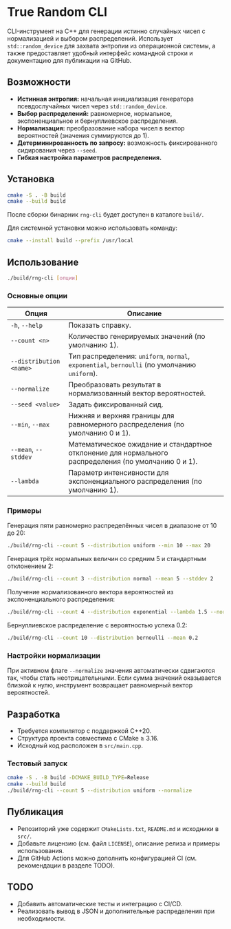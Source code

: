 # True Random CLI

CLI-инструмент на C++ для генерации истинно случайных чисел с нормализацией и выбором распределений. Использует `std::random_device` для захвата энтропии из операционной системы, а также предоставляет удобный интерфейс командной строки и документацию для публикации на GitHub.

## Возможности

- **Истинная энтропия:** начальная инициализация генератора псевдослучайных чисел через `std::random_device`.
- **Выбор распределений:** равномерное, нормальное, экспоненциальное и бернуллиевское распределения.
- **Нормализация:** преобразование набора чисел в вектор вероятностей (значения суммируются до 1).
- **Детерминированность по запросу:** возможность фиксированного сидирования через `--seed`.
- **Гибкая настройка параметров распределения.**

## Установка

```bash
cmake -S . -B build
cmake --build build
```

После сборки бинарник `rng-cli` будет доступен в каталоге `build/`.

Для системной установки можно использовать команду:

```bash
cmake --install build --prefix /usr/local
```

## Использование

```bash
./build/rng-cli [опции]
```

### Основные опции

| Опция | Описание |
| ----- | -------- |
| `-h`, `--help` | Показать справку. |
| `--count <n>` | Количество генерируемых значений (по умолчанию 1). |
| `--distribution <name>` | Тип распределения: `uniform`, `normal`, `exponential`, `bernoulli` (по умолчанию `uniform`). |
| `--normalize` | Преобразовать результат в нормализованный вектор вероятностей. |
| `--seed <value>` | Задать фиксированный сид. |
| `--min`, `--max` | Нижняя и верхняя границы для равномерного распределения (по умолчанию 0 и 1). |
| `--mean`, `--stddev` | Математическое ожидание и стандартное отклонение для нормального распределения (по умолчанию 0 и 1). |
| `--lambda` | Параметр интенсивности для экспоненциального распределения (по умолчанию 1). |

### Примеры

Генерация пяти равномерно распределённых чисел в диапазоне от 10 до 20:

```bash
./build/rng-cli --count 5 --distribution uniform --min 10 --max 20
```

Генерация трёх нормальных величин со средним 5 и стандартным отклонением 2:

```bash
./build/rng-cli --count 3 --distribution normal --mean 5 --stddev 2
```

Получение нормализованного вектора вероятностей из экспоненциального распределения:

```bash
./build/rng-cli --count 4 --distribution exponential --lambda 1.5 --normalize
```

Бернуллиевское распределение с вероятностью успеха 0.2:

```bash
./build/rng-cli --count 10 --distribution bernoulli --mean 0.2
```

### Настройки нормализации

При активном флаге `--normalize` значения автоматически сдвигаются так, чтобы стать неотрицательными. Если сумма значений оказывается близкой к нулю, инструмент возвращает равномерный вектор вероятностей.

## Разработка

- Требуется компилятор с поддержкой C++20.
- Структура проекта совместима с CMake ≥ 3.16.
- Исходный код расположен в `src/main.cpp`.

### Тестовый запуск

```bash
cmake -S . -B build -DCMAKE_BUILD_TYPE=Release
cmake --build build
./build/rng-cli --count 5 --distribution uniform --normalize
```

## Публикация

- Репозиторий уже содержит `CMakeLists.txt`, `README.md` и исходники в `src/`.
- Добавьте лицензию (см. файл `LICENSE`), описание релиза и примеры использования.
- Для GitHub Actions можно дополнить конфигурацией CI (см. рекомендации в разделе TODO).

## TODO

- Добавить автоматические тесты и интеграцию с CI/CD.
- Реализовать вывод в JSON и дополнительные распределения при необходимости.
